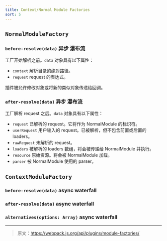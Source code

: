 ```yaml
---
title: Context/Normal Module Factories
sort: 5
---
```


## `NormalModuleFactory`

### `before-resolve(data)` 异步 瀑布流

工厂开始解析之前。`data` 对象具有以下属性：

* `context` 解析目录的绝对路径。
* `request` request 的表达式。

插件被允许修改对象或将新的类似对象传递给回调。

### `after-resolve(data)` 异步 瀑布流

工厂解析 request 之后。`data` 对象具有以下属性：

* `request` 已解析的 request。它将作为 NormalModule 的标识符。
* `userRequest` 用户输入的 request。已被解析，但不包含前置或后置的 loaders。
* `rawRequest` 未解析的 request。
* `loaders` 被解析的 loaders 数组，将会被传递给 NormalModule 并执行。
* `resource` 原始资源。将会被 NormalModule 加载。
* `parser` 被 NormalModule 使用的 parser。

## `ContextModuleFactory`

### `before-resolve(data)` async waterfall

### `after-resolve(data)` async waterfall

### `alternatives(options: Array)` async waterfall

***

> 原文：https://webpack.js.org/api/plugins/module-factories/
